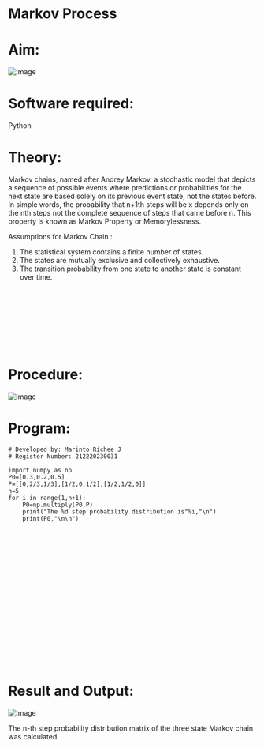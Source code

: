 # Markov Process
# Aim: 

![image](https://user-images.githubusercontent.com/104613195/170176804-7a25305b-c5e3-4b93-8201-8ebbe99765cc.png)

# Software required:  

Python

# Theory:

Markov chains, named after Andrey Markov, a stochastic model that depicts a sequence of possible events where predictions or probabilities for the next state are based solely on its previous event state, not the states before. In simple words, the probability that n+1th steps will be x depends only on the nth steps not the complete sequence of steps that came before n. This property is known as Markov Property or Memorylessness. 

Assumptions for Markov Chain :
1. The statistical system contains a finite number of states.
2. The states are mutually exclusive and collectively exhaustive.
3. The transition probability from one state to another state is constant over time.

<br><br><br><br><br><br><br>

# Procedure:

![image](https://user-images.githubusercontent.com/104613195/170175685-c6187523-f268-4a3b-b03d-8bbe62647a57.png)

# Program:
```
# Developed by: Marinto Richee J
# Register Number: 212220230031

import numpy as np
P0=[0.3,0.2,0.5]
P=[[0,2/3,1/3],[1/2,0,1/2],[1/2,1/2,0]]
n=5
for i in range(1,n+1):
    P0=np.multiply(P0,P)
    print("The %d step probability distribution is"%i,"\n")
    print(P0,"\n\n")
```

<br><br><br><br><br><br><br><br><br><br><br><br><br><br><br><br>

# Result and Output: 
![image](https://user-images.githubusercontent.com/75234991/171336479-fe059e12-00bb-4e83-b15e-8e56c3474eea.png)

The n-th step probability distribution matrix of the three state Markov chain was calculated.
